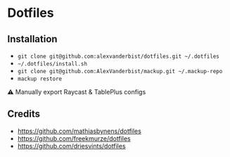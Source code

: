 # Dotfiles

## Installation

- `git clone git@github.com:alexvanderbist/dotfiles.git ~/.dotfiles`
- `~/.dotfiles/install.sh`
- `git clone git@github.com:AlexVanderbist/mackup.git ~/.mackup-repo`
- `mackup restore`

⚠️ Manually export Raycast & TablePlus configs

## Credits

- https://github.com/mathiasbynens/dotfiles
- https://github.com/freekmurze/dotfiles
- https://github.com/driesvints/dotfiles

